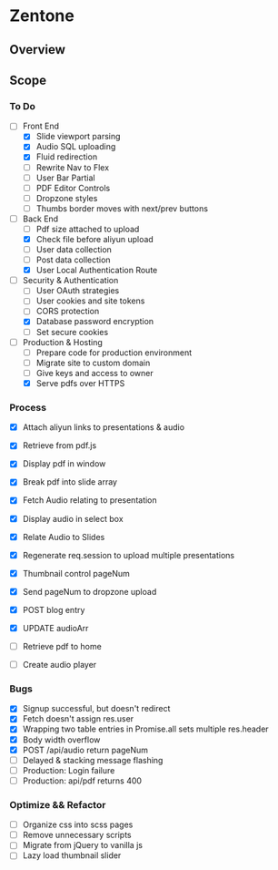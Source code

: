 # Zentone

## Overview

## Scope

### To Do
- [ ] Front End
  - [x] Slide viewport parsing
  - [x] Audio SQL uploading
  - [x] Fluid redirection
  - [ ] Rewrite Nav to Flex
  - [ ] User Bar Partial
  - [ ] PDF Editor Controls
  - [ ] Dropzone styles
  - [ ] Thumbs border moves with next/prev buttons

- [ ] Back End
  - [ ] Pdf size attached to upload
  - [x] Check file before aliyun upload
  - [ ] User data collection
  - [ ] Post data collection
  - [x] User Local Authentication Route

- [ ] Security & Authentication
  - [ ] User OAuth strategies
  - [ ] User cookies and site tokens
  - [ ] CORS protection
  - [x] Database password encryption
  - [ ] Set secure cookies

- [ ] Production & Hosting
  - [ ] Prepare code for production environment 
  - [ ] Migrate site to custom domain
  - [ ] Give keys and access to owner
  - [x] Serve pdfs over HTTPS

### Process
- [x] Attach aliyun links to presentations & audio
- [X] Retrieve from pdf.js
- [x] Display pdf in window
- [x] Break pdf into slide array
- [x] Fetch Audio relating to presentation
- [x] Display audio in select box
- [x] Relate Audio to Slides
- [x] Regenerate req.session to upload multiple presentations
- [x] Thumbnail control pageNum
- [x] Send pageNum to dropzone upload
- [x] POST blog entry
- [x] UPDATE audioArr
- [ ] Retrieve pdf to home
- [ ] Create audio player


### Bugs
- [x] Signup successful, but doesn't redirect
- [x] Fetch doesn't assign res.user
- [x] Wrapping two table entries in Promise.all sets multiple res.header
- [x] Body width overflow
- [x] POST /api/audio return pageNum
- [ ] Delayed & stacking message flashing
- [ ] Production: Login failure
- [ ] Production: api/pdf returns 400

### Optimize && Refactor
- [ ] Organize css into scss pages
- [ ] Remove unnecessary scripts
- [ ] Migrate from jQuery to vanilla js
- [ ] Lazy load thumbnail slider
